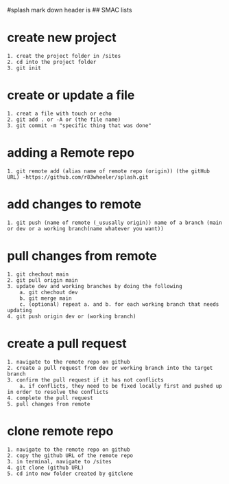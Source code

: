 #splash
mark down header is ## SMAC lists 
# create new project
    1. creat the project folder in /sites
    2. cd into the project folder
    3. git init

# create or update a file
    1. creat a file with touch or echo
    2. git add . or -A or (the file name)
    3. git commit -m "specific thing that was done"

# adding a Remote repo 
    1. git remote add (alias name of remote repo (origin)) (the gitHub URL) -https://github.com/r83wheeler/splash.git

# add changes to remote
    1. git push (name of remote (_ususally origin)) name of a branch (main or dev or a working branch(name whatever you want))


# pull changes from remote
    1. git chechout main 
    2. git pull origin main
    3. update dev and working branches by doing the following 
        a. git chechout dev 
        b. git merge main
        c. (optional) repeat a. and b. for each working branch that needs updating 
    4. git push origin dev or (working branch)

# create a pull request
    1. navigate to the remote repo on github
    2. create a pull request from dev or working branch into the target branch
    3. confirm the pull request if it has not conflicts
        a. if conflicts, they need to be fixed locally first and pushed up in order to resolve the conflicts
    4. complete the pull request 
    5. pull changes from remote 

# clone remote repo
    1. navigate to the remote repo on github
    2. copy the github URL of the remote repo
    3. in terminal, navigate to /sites
    4. git clone (github URL)
    5. cd into new folder created by gitclone